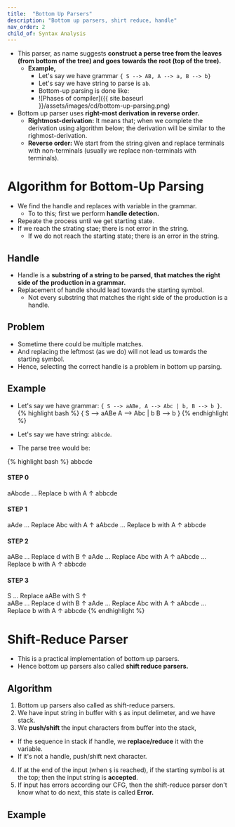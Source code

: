 ```yaml
---
title:  "Bottom Up Parsers"
description: "Bottom up parsers, shirt reduce, handle"
nav_order: 2
child_of: Syntax Analysis
---
```


- This parser, as name suggests **construct a perse tree from the leaves (from bottom of the tree) and goes towards the root (top of the tree).**
  - **Example,**
      - Let's say we have grammar `{ S --> AB, A --> a, B --> b}`
      - Let's say we have string to parse is `ab`.
      - Bottom-up parsing is done like:
      - ![Phases of compiler]({{ site.baseurl }}/assets/images/cd/bottom-up-parsing.png)
- Bottom up parser uses **right-most derivation in reverse order.**
    - **Rightmost-derivation:** It means that; when we complete the derivation using algorithm below; the derivation will be similar to the righmost-derivation.
    - **Reverse order:** We start from the string given and replace terminals with non-terminals (usually we replace non-terminals with terminals).

# Algorithm for Bottom-Up Parsing

- We find the handle and replaces with variable in the grammar.
    - To to this; first we perform **handle detection.**
- Repeate the process until we get starting state.
- If we reach the strating stae; there is not error in the string.
    - If we do not reach the starting state; there is an error in the string.

## Handle

- Handle is a **substring of a string to be parsed, that matches the right side of the production in a grammar.**
- Replacement of handle should lead towards the starting symbol.
    - Not every substring that matches the right side of the production is a handle.

## Problem

- Sometime there could be multiple matches.
- And replacing the leftmost (as we do) will not lead us towards the starting symbol.
- Hence, selecting the correct handle is a problem in bottom up parsing.

## Example

- Let's say we have grammar: `{ S --> aABe, A --> Abc | b, B --> b }`.
{% highlight bash %}
{ 
    S --> aABe
    A --> Abc | b
    B --> b 
}
{% endhighlight %}

- Let's say we have string: `abbcde`.
- The parse tree would be:

{% highlight bash %}
abbcde

#### STEP 0 ####

aAbcde      ... Replace b with A
  ↑
abbcde

#### STEP 1 ####

aAde      ... Replace Abc with A
  ↑
aAbcde    ... Replace b with A
  ↑
abbcde

#### STEP 2 ####

aABe      ... Replace d with B
  ↑
aAde      ... Replace Abc with A
  ↑
aAbcde    ... Replace b with A
  ↑
abbcde

#### STEP 3 ####

  S       ... Replace aABe with S
  ↑     
aABe      ... Replace d with B
  ↑
aAde      ... Replace Abc with A
  ↑
aAbcde    ... Replace b with A
  ↑
abbcde
{% endhighlight %}

# Shift-Reduce Parser

- This is a practical implementation of bottom up parsers.
- Hence bottom up parsers also called **shift reduce parsers.**

## Algorithm

1. Bottom up parsers also called as shift-reduce parsers.
2. We have input string in buffer with `$` as input delimeter, and we have stack. 
3. We **push/shift** the input characters from buffer into the stack, 
  - If the sequence in stack if handle, we **replace/reduce** it with the variable.
  - If it's not a handle, push/shift next character.
4. If at the end of the input (when `$` is reached), if the starting symbol is at the top; then the input string is **accepted**.
5. If input has errors according our CFG, then the shift-reduce parser don't know what to do next, this state is called **Error.**

## Example

